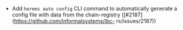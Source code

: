 - Add `hermes auto config` CLI command to automatically generate a config file with data
  from the chain-registry ([#2187](https://github.com/informalsystems/ibc-
  rs/issues/2187))

